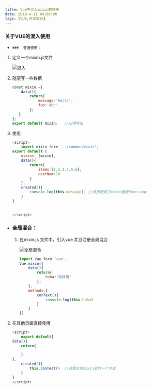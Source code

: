 ```yaml
---
title: Vue中混入mixin的使用
date: 2019-4-11 04:00:00
tags: [VUE,开发笔记]
---
```


###  关于VUE的混入使用

-     ###  普通使用：

1. 定义一个mixin.js文件

   ![混入](https://raw.githubusercontent.com/Ho-Jack/daily-note/master/img/mixin1.png)

2. 随便写一些数据

   ```js
   const mixin ={
       data(){
           return{
               message:'hello',
               foo:'abc'
           }; 
      }
   };
   export default mixin;   //记得导出
   ```

3. 使用

   ```js
   <script>
       import mixin form '../common/mixin';
   export default {
       mixins: [mixin],
       data(){
           return{
               items:[1,2,3,4,5,6],
               nextNum:10
           }
       },
       created(){
           console.log(this.message); //直接使用了mixin里面的message
       }
   }
       
       
   </script>
   ```


- ### 全局混合：

  1. 在mixin.js 文件中，引入vue 并且注册全局混合

     ![全局混合](https://raw.githubusercontent.com/Ho-Jack/daily-note/master/img/mixin2.png)

     ```js
     import Vue form 'vue';
     Vue.mixin({
         data(){
             return{
                 haha:'你好啊'
             };
         },
         methods:{
             conText(){
                 console.log(this.haha)
             }
         }
     })
     ```


2. 在其他页面直接使用

   ```js
   <script>
       export default{
   data(){
       return{
           
       }
   },
       created(){
           this.conTest()  //这是全局mixin里的一个方法
       }
   }
   </script>
   ```
